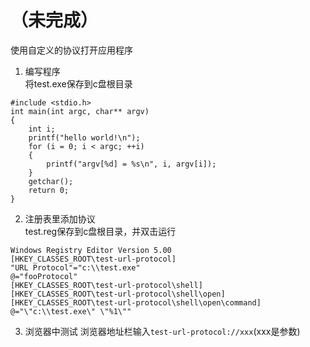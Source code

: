 # （未完成）

使用自定义的协议打开应用程序
1. 编写程序  
将test.exe保存到c盘根目录
```
#include <stdio.h>
int main(int argc, char** argv)
{
	int i;
    printf("hello world!\n");
    for (i = 0; i < argc; ++i)
    {
    	printf("argv[%d] = %s\n", i, argv[i]);
    }
    getchar();
    return 0;
}
```
2. 注册表里添加协议  
test.reg保存到c盘根目录，并双击运行
```
Windows Registry Editor Version 5.00
[HKEY_CLASSES_ROOT\test-url-protocol]
"URL Protocol"="c:\\test.exe"
@="fooProtocol"
[HKEY_CLASSES_ROOT\test-url-protocol\shell]
[HKEY_CLASSES_ROOT\test-url-protocol\shell\open]
[HKEY_CLASSES_ROOT\test-url-protocol\shell\open\command]
@="\"c:\\test.exe\" \"%1\""
```
3. 浏览器中测试
浏览器地址栏输入`test-url-protocol://xxx`(xxx是参数)